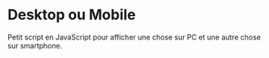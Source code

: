 # Desktop ou Mobile
 Petit script en JavaScript pour afficher une chose sur PC et une autre chose sur smartphone.
